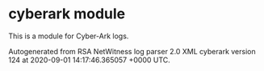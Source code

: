 # cyberark module

This is a module for Cyber-Ark logs.

Autogenerated from RSA NetWitness log parser 2.0 XML cyberark version 124
at 2020-09-01 14:17:46.365057 +0000 UTC.

